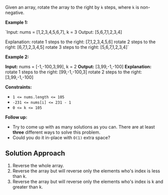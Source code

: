 Given an array, rotate the array to the right by `k` steps, where `k` is non-negative.

**Example 1:**

`Input: nums = [1,2,3,4,5,6,7], k = 3
Output: [5,6,7,1,2,3,4]

Explanation:
rotate 1 steps to the right: \[7,1,2,3,4,5,6\]
rotate 2 steps to the right: \[6,7,1,2,3,4,5\]
rotate 3 steps to the right: \[5,6,7,1,2,3,4\]`

**Example 2:**

**Input:** nums = \[-1,-100,3,99\], k = 2
**Output:** \[3,99,-1,-100\]
**Explanation:** 
rotate 1 steps to the right: \[99,-1,-100,3\]
rotate 2 steps to the right: \[3,99,-1,-100\]

**Constraints:**

*   `1 <= nums.length <= 105`
*   `-231 <= nums[i] <= 231 - 1`
*   `0 <= k <= 105`

**Follow up:**

*   Try to come up with as many solutions as you can. There are at least **three** different ways to solve this problem.
*   Could you do it in-place with `O(1)` extra space?


## Solution Approach

1. Reverse the whole array.
2. Reverse the array but will reverse only the elements who's index is less than k.
3. Reverse the array but will reverse only the elements who's index is k and greater than k.
